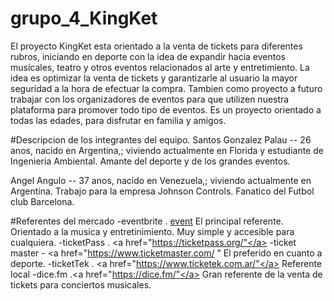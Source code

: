 # grupo_4_KingKet

El proyecto KingKet esta orientado a la venta de tickets para diferentes rubros, iniciando en deporte con la idea de expandir hacia eventos musicales, teatro y otros eventos relacionados al arte y entretimiento.
La idea es optimizar la venta de tickets y garantizarle al usuario la mayor seguridad a la hora de efectuar la compra. Tambien como proyecto a futuro trabajar con los organizadores de eventos para que utilizen nuestra plataforma para promover todo tipo de eventos.
Es un proyecto orientado a todas las edades, para disfrutar en familia y amigos.

#Descripcion de los integrantes del equipo.
Santos Gonzalez Palau -- 26 anos, nacido en Argentina,; viviendo actualmente en Florida y estudiante de Ingenieria Ambiental. Amante del deporte y de los grandes eventos.

Angel Angulo -- 37 anos, nacido en Venezuela,; viviendo actualmente en Argentina. Trabajo para la empresa Johnson Controls. Fanatico del Futbol club Barcelona. 

#Referentes del mercado
-eventbrite . <a href="https://www.eventbrite.com/">event</a>  El principal referente. Orientado a la musica y entretinimiento. Muy simple y accesible para cualquiera.
-ticketPass . <a href="https://ticketpass.org/"</a>
-ticket master - <a href="https://www.ticketmaster.com/ " </a> El preferido en cuanto a deporte. 
-ticketTek . <a href="https://www.ticketek.com.ar/"</a>   Referente local
-dice.fm .<a href="https://dice.fm/"</a>  Gran referente de la venta de tickets para conciertos musicales.

